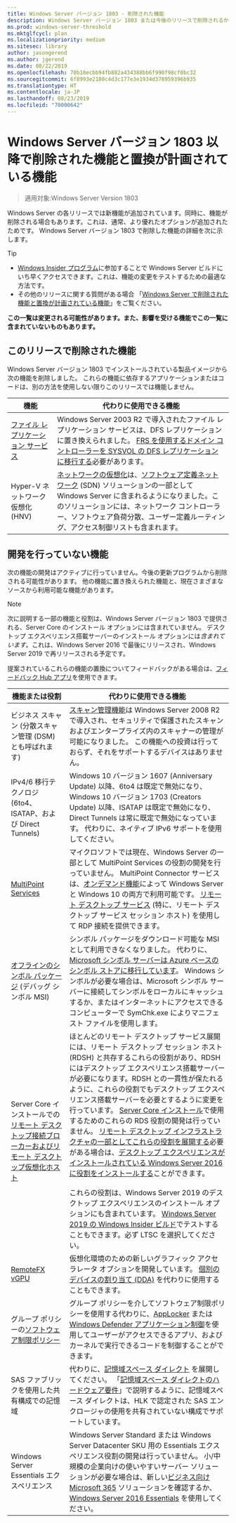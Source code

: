 ```yaml
---
title: Windows Server バージョン 1803 - 削除された機能
description: Windows Server バージョン 1803 または今後のリリースで削除されるか、推奨されなくなる機能の詳細
ms.prod: windows-server-threshold
ms.mktglfcycl: plan
ms.localizationpriority: medium
ms.sitesec: library
author: jasongerend
ms.author: jgerend
ms.date: 08/22/2019
ms.openlocfilehash: 70b18ecbb94fb882a434388bb6f990f98cf0bc32
ms.sourcegitcommit: 6f8993e2180c4d3c177e3e1934d378959396b935
ms.translationtype: HT
ms.contentlocale: ja-JP
ms.lasthandoff: 08/23/2019
ms.locfileid: "70000642"
---
```

# <a name="features-removed-or-planned-for-replacement-starting-with-windows-server-version-1803"></a>Windows Server バージョン 1803 以降で削除された機能と置換が計画されている機能

> 適用対象:Windows Server Version 1803

Windows Server の各リリースでは新機能が追加されています。同時に、機能が削除される場合もあります。これは、通常、より優れたオプションが追加されたためです。 Windows Server バージョン 1803 で削除した機能の詳細を次に示します。   

> [!TIP]
> - [Windows Insider プログラム](https://insider.windows.com)に参加することで Windows Server ビルドにいち早くアクセスできます。これは、機能の変更をテストするための最適な方法です。
> - その他のリリースに関する質問がある場合 「[Windows Server で削除された機能と置換が計画されている機能](../get-started-19/removed-features.md)」をご覧ください。

**この一覧は変更される可能性があります。また、影響を受ける機能でこの一覧に含まれていないものもあります。** 

## <a name="features-we-removed-in-this-release"></a>このリリースで削除された機能

Windows Server バージョン 1803 でインストールされている製品イメージから次の機能を削除しました。 これらの機能に依存するアプリケーションまたはコードは、別の方法を使用しない限りこのリリースでは機能しません。   

| 機能    | 代わりに使用できる機能 |
| ----------- | -------------------- |
| [ファイル レプリケーション サービス](https://support.microsoft.com/en-us/help/4025991/windows-server-version-1709-no-longer-supports-frs)|Windows Server 2003 R2 で導入されたファイル レプリケーション サービスは、DFS レプリケーションに置き換えられました。 [FRS を使用するドメイン コントローラーを SYSVOL の DFS レプリケーションに移行する](https://blogs.technet.microsoft.com/filecab/2014/06/25/streamlined-migration-of-frs-to-dfsr-sysvol/)必要があります。 |
| Hyper-V ネットワーク仮想化 (HNV)|[ネットワークの仮想化](../networking/sdn/technologies/hyper-v-network-virtualization/whats-new-hyperv-network-virtualization-windows-server.md)は、[ソフトウェア定義ネットワーク](../networking/sdn/software-defined-networking.md) (SDN) ソリューションの一部として Windows Server に含まれるようになりました。このソリューションには、ネットワーク コントローラー、ソフトウェア負荷分散、ユーザー定義ルーティング、アクセス制御リストも含まれます。 |

## <a name="features-were-no-longer-developing"></a>開発を行っていない機能

次の機能の開発はアクティブに行っていません。今後の更新プログラムから削除される可能性があります。 他の機能に置き換えられた機能と、現在さまざまなソースから利用可能な機能があります。 

>[!NOTE]
> 次に説明する一部の機能と役割は、Windows Server バージョン 1803 で提供される、Server Core のインストール オプションには含まれていません。 デスクトップ エクスペリエンス搭載サーバーのインストール オプションには*含まれています*。これは、Windows Server 2016 で最後にリリースされ、Windows Server 2019 で再リリースされる予定です。

提案されているこれらの機能の置換についてフィードバックがある場合は、[フィードバック Hub アプリ](https://support.microsoft.com/help/4021566/windows-10-send-feedback-to-microsoft-with-feedback-hub-app)を使用できます。 

| 機能または役割    | 代わりに使用できる機能 |
| ----------- | --------------------- |
| ビジネス スキャン (分散スキャン管理 (DSM) とも呼ばれます)|[スキャン管理機能](https://docs.microsoft.com/previous-versions/windows/it-pro/windows-server-2008-R2-and-2008/dd759124\(v%3dws.11\))は Windows Server 2008 R2 で導入され、セキュリティで保護されたスキャンおよびエンタープライズ内のスキャナーの管理が可能になりました。 この機能への投資は行っておらず、それをサポートするデバイスはありません。 |
| IPv4/6 移行テクノロジ (6to4、ISATAP、および Direct Tunnels)|Windows 10 バージョン 1607 (Anniversary Update) 以降、6to4 は既定で無効になり、Windows 10 バージョン 1703 (Creators Update) 以降、ISATAP は既定で無効になり、Direct Tunnels は常に既定で無効になっています。 代わりに、ネイティブ IPv6 サポートを使用してください。 |
| [MultiPoint Services](../remote/multipoint-services/multipoint-services.md)|マイクロソフトでは現在、Windows Server の一部として MultiPoint Services の役割の開発を行っていません。 MultiPoint Connector サービスは、[オンデマンド機能](https://docs.microsoft.com/windows-hardware/manufacture/desktop/features-on-demand-v2--capabilities)によって Windows Server と Windows 10 の両方で利用可能です。 [リモート デスクトップ サービス](../remote/remote-desktop-services/welcome-to-rds.md) (特に、リモート デスクトップ サービス セッション ホスト) を使用して RDP 接続を提供できます。 |
| [オフラインのシンボル パッケージ](https://docs.microsoft.com/windows-hardware/drivers/debugger/debugger-download-symbols) (デバッグ シンボル MSI)|シンボル パッケージをダウンロード可能な MSI として利用できなくなりました。 代わりに、[Microsoft シンボル サーバーは Azure ベースのシンボル ストアに移行しています](https://blogs.msdn.microsoft.com/windbg/2017/10/18/update-on-microsofts-symbol-server/)。 Windows シンボルが必要な場合は、Microsoft シンボル サーバーに接続してシンボルをローカルにキャッシュするか、またはインターネットにアクセスできるコンピューターで SymChk.exe によりマニフェスト ファイルを使用します。 |
| Server Core インストールでの[リモート デスクトップ接続ブローカーおよびリモート デスクトップ仮想化ホスト](../remote/remote-desktop-services/desktop-hosting-service.md)|ほとんどのリモート デスクトップ サービス展開には、リモート デスクトップ セッション ホスト (RDSH) と共存するこれらの役割があり、RDSH にはデスクトップ エクスペリエンス搭載サーバーが必要になります。RDSH との一貫性が保たれるように、これらの役割でもデスクトップ エクスペリエンス搭載サーバーを必要とするように変更を行っています。 [Server Core インストール](../administration/server-core/what-is-server-core.md)で使用するためのこれらの RDS 役割の開発は行っていません。 [リモート デスクトップ インフラストラクチャの一部としてこれらの役割を展開する](../remote/remote-desktop-services/rds-deploy-infrastructure.md)必要がある場合は、[デスクトップ エクスペリエンスがインストールされている Windows Server 2016 に役割をインストールする](getting-started-with-server-with-desktop-experience.md)ことができます。 <br/><br/>これらの役割は、Windows Server 2019 のデスクトップ エクスペリエンスのインストール オプションにも含まれています。 [Windows Server 2019 の Windows Insider ビルド](https://docs.microsoft.com/windows-insider/at-work/)でテストすることもできます。必ず LTSC を選択してください。 |
| [RemoteFX vGPU](../remote/remote-desktop-services/rds-remotefx-vgpu.md)|仮想化環境のための新しいグラフィック アクセラレータ オプションを開発しています。 [個別のデバイスの割り当て (DDA)](../virtualization/hyper-v/plan/plan-for-deploying-devices-using-discrete-device-assignment.md) を代わりに使用することもできます。 |
| グループ ポリシーの[ソフトウェア制限ポリシー](../identity/software-restriction-policies/software-restriction-policies.md)|グループ ポリシーを介してソフトウェア制限ポリシーを使用する代わりに、[AppLocker](https://docs.microsoft.com/windows/security/threat-protection/applocker/applocker-overview) または [Windows Defender アプリケーション制御](https://docs.microsoft.com/windows/security/threat-protection/windows-defender-application-control)を使用してユーザーがアクセスできるアプリ、およびカーネルで実行できるコードを制御することができます。 |
| SAS ファブリックを使用した共有構成での記憶域|代わりに、[記憶域スペース ダイレクト](../storage/storage-spaces/storage-spaces-direct-overview.md) を展開してください。 「[記憶域スペース ダイレクトのハードウェア要件](../storage/storage-spaces/storage-spaces-direct-hardware-requirements.md)」で説明するように、記憶域スペース ダイレクトは、HLK で認定された SAS エンクロージャの使用を共有されていない構成でサポートしています。 |
| Windows Server Essentials エクスペリエンス|Windows Server Standard または Windows Server Datacenter SKU 用の Essentials エクスペリエンス役割の開発は行っていません。 小/中規模の企業向けの使いやすいサーバー ソリューションが必要な場合は、新しい[ビジネス向け Microsoft 365](https://www.microsoft.com/microsoft-365/business) ソリューションを確認するか、[Windows Server 2016 Essentials](https://docs.microsoft.com/windows-server-essentials/get-started/get-started) を使用してください。 |

